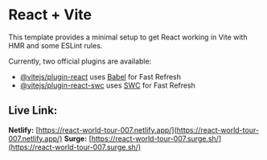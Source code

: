 # React + Vite

This template provides a minimal setup to get React working in Vite with HMR and some ESLint rules.

Currently, two official plugins are available:

- [@vitejs/plugin-react](https://github.com/vitejs/vite-plugin-react/blob/main/packages/plugin-react/README.md) uses [Babel](https://babeljs.io/) for Fast Refresh
- [@vitejs/plugin-react-swc](https://github.com/vitejs/vite-plugin-react-swc) uses [SWC](https://swc.rs/) for Fast Refresh


## Live Link:
 **Netlify:** [https://react-world-tour-007.netlify.app/](https://react-world-tour-007.netlify.app/)
 **Surge:** [https://react-world-tour-007.surge.sh/](https://react-world-tour-007.surge.sh/)